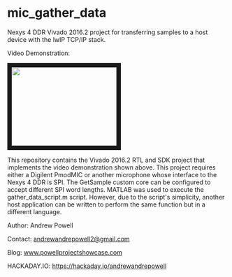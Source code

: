# mic_gather_data
Nexys 4 DDR Vivado 2016.2 project for transferring samples to a host device with the lwIP TCP/IP stack.

Video Demonstration:

<a href="http://www.youtube.com/watch?feature=player_embedded&v=Xru5yZZ8Gqg
" target="_blank"><img src="http://img.youtube.com/vi/Xru5yZZ8Gqg/0.jpg" 
alt="" width="240" height="180" border="10" /></a>

This repository contains the Vivado 2016.2 RTL and SDK project that implements the video demonstration shown above. This project requires either a Digilent PmodMIC or another microphone whose interface to the Nexys 4 DDR is SPI. The GetSample custom core can be configured to accept different SPI word lengths. MATLAB was used to execute the gather_data_script.m script. However, due to the script's simplicity, another host application can be written to perform the same function but in a different language.

Author: Andrew Powell 

Contact: andrewandrepowell2@gmail.com 

Blog: www.powellprojectshowcase.com

HACKADAY.IO: https://hackaday.io/andrewandrepowell
